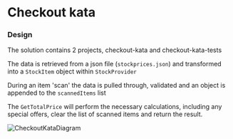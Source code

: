 # Checkout kata

### Design
The solution contains 2 projects, checkout-kata and checkout-kata-tests

The data is retrieved from a json file (`stockprices.json`) and transformed into a `StockItem` object within `StockProvider` 

During an item 'scan' the data is pulled through, validated and an object is appended to the `scannedItems` list

The `GetTotalPrice` will perform the necessary calculations, including any special offers, clear the list of scanned items and return the result.

![CheckoutKataDiagram](https://github.com/HarryWoodall/checkout-kata/assets/20969276/6e6c3113-ef7a-4ae2-a44c-67fe966a4ef0)
